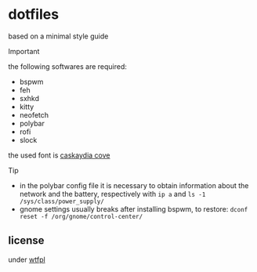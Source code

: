 # dotfiles

based on a minimal style guide

> [!IMPORTANT]
> the following softwares are required:
> + bspwm
> + feh
> + sxhkd
> + kitty
> + neofetch
> + polybar
> + rofi
> + slock

the used font is [caskaydia cove](https://github.com/microsoft/cascadia-code/releases)

> [!TIP]
> + in the polybar config file it is necessary to obtain information about the network and the battery, respectively with `ip a` and `ls -1 /sys/class/power_supply/`
> + gnome settings usually breaks after installing bspwm, to restore: `dconf reset -f /org/gnome/control-center/`

## license

under [wtfpl](./LICENSE)